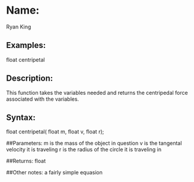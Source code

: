 # Name: 
Ryan King

## Examples:
float centripetal

## Description:
This function takes the variables needed and returns the centripedal force associated with the variables.

## Syntax:
float centripetal( float m, float v, float r);


##Parameters: 
m is the mass of the object in question
v is the tangental velocity it is traveling
r is the radius of the circle it is traveling in

##Returns:
float

##Other notes:
a fairly simple equasion
